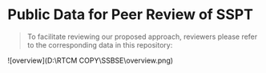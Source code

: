 # Public Data for Peer Review of SSPT

> To facilitate reviewing our proposed approach, reviewers please refer to the corresponding data in this repository:
>
> 

![overview](D:\RTCM COPY\SSBSE\overview.png)

